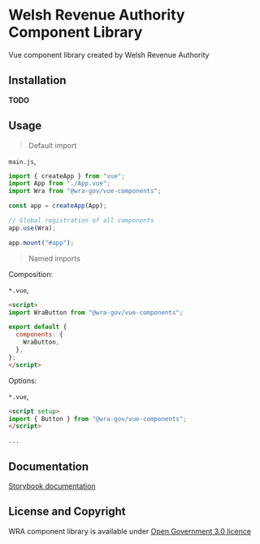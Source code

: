 
# Welsh Revenue Authority Component Library

Vue component library created by Welsh Revenue Authority

## Installation

**TODO**

## Usage

> Default import

`main.js`,

```js
import { createApp } from "vue";
import App from "./App.vue";
import Wra from "@wra-gov/vue-components";

const app = createApp(App);

// Global registration of all components
app.use(Wra);

app.mount("#app");
```

> Named imports

Composition:

`*.vue`,

```html
<script>
import WraButton from "@wra-gov/vue-components";

export default {
  components: {
    WraButton,
  },
};
</script>
```

Options:

`*.vue`,

```html
<script setup>
import { Button } from "@wra-gov/vue-components";
</script>

...
```

## Documentation

[Storybook documentation](https://welsh-revenue-authority.github.io/component-library)

## License and Copyright

WRA component library is available under [Open Government 3.0 licence](https://www.nationalarchives.gov.uk/doc/open-government-licence/version/3/)
